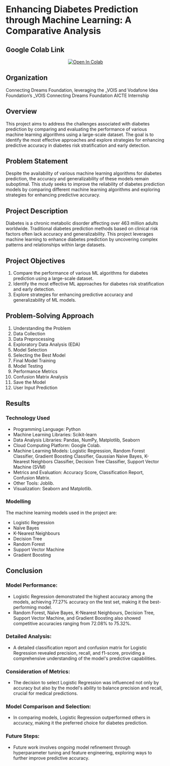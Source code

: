# Enhancing Diabetes Prediction through Machine Learning: A Comparative Analysis

## Google Colab Link

<div align="center">
<a target="_blank" href="https://colab.research.google.com/drive/1MXzulN99eBCB1-8zGu5HaRiHF2HMshfN?usp=sharing">
  <img src="https://colab.research.google.com/assets/colab-badge.svg" alt="Open In Colab"/>
</a>
</div>

## Organization

Connecting Dreams Foundation, leveraging the _VOIS and Vodafone Idea Foundation’s _VOIS Connecting Dreams Foundation AICTE Internship

## Overview

This project aims to address the challenges associated with diabetes prediction by comparing and evaluating the performance of various machine learning algorithms using a large-scale dataset. The goal is to identify the most effective approaches and explore strategies for enhancing predictive accuracy in diabetes risk stratification and early detection.

## Problem Statement

Despite the availability of various machine learning algorithms for diabetes prediction, the accuracy and generalizability of these models remain suboptimal. This study seeks to improve the reliability of diabetes prediction models by comparing different machine learning algorithms and exploring strategies for enhancing predictive accuracy.

## Project Description

Diabetes is a chronic metabolic disorder affecting over 463 million adults worldwide. Traditional diabetes prediction methods based on clinical risk factors often lack accuracy and generalizability. This project leverages machine learning to enhance diabetes prediction by uncovering complex patterns and relationships within large datasets.

## Project Objectives

1. Compare the performance of various ML algorithms for diabetes prediction using a large-scale dataset.
2. Identify the most effective ML approaches for diabetes risk stratification and early detection.
3. Explore strategies for enhancing predictive accuracy and generalizability of ML models.

## Problem-Solving Approach

1. Understanding the Problem
2. Data Collection
3. Data Preprocessing
4. Exploratory Data Analysis (EDA)
5. Model Selection
6. Selecting the Best Model
7. Final Model Training
8. Model Testing
9. Performance Metrics
10. Confusion Matrix Analysis
11. Save the Model
12. User Input Prediction

## Results

### Technology Used

- Programming Language: Python
- Machine Learning Libraries: Scikit-learn
- Data Analysis Libraries: Pandas, NumPy, Matplotlib, Seaborn
- Cloud Computing Platform: Google Colab.
- Machine Learning Models: Logistic Regression, Random Forest Classifier, Gradient Boosting Classifier, Gaussian Naive Bayes, K-Nearest Neighbors Classifier, Decision Tree Classifier, Support Vector Machine (SVM)
- Metrics and Evaluation: Accuracy Score, Classification Report, Confusion Matrix.
- Other Tools: Joblib.
- Visualization: Seaborn and Matplotlib.

### Modelling

The machine learning models used in the project are:

- Logistic Regression
- Naïve Bayes 
- K-Nearest Neighbours
- Decision Tree 
- Random Forest
- Support Vector Machine
- Gradient Boosting

## Conclusion

### Model Performance:

- Logistic Regression demonstrated the highest accuracy among the models, achieving 77.27% accuracy on the test set, making it the best-performing model.
- Random Forest, Naïve Bayes, K-Nearest Neighbours, Decision Tree, Support Vector Machine, and Gradient Boosting also showed competitive accuracies ranging from 72.08% to 75.32%.

### Detailed Analysis:

- A detailed classification report and confusion matrix for Logistic Regression revealed precision, recall, and f1-score, providing a comprehensive understanding of the model's predictive capabilities.

### Consideration of Metrics:

- The decision to select Logistic Regression was influenced not only by accuracy but also by the model's ability to balance precision and recall, crucial for medical predictions.

### Model Comparison and Selection:

- In comparing models, Logistic Regression outperformed others in accuracy, making it the preferred choice for diabetes prediction.

### Future Steps:

- Future work involves ongoing model refinement through hyperparameter tuning and feature engineering, exploring ways to further improve predictive accuracy.
